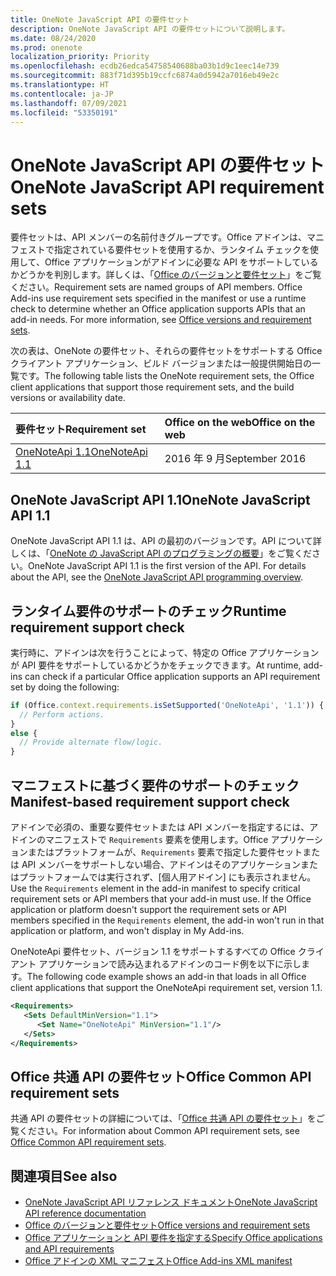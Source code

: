 ```yaml
---
title: OneNote JavaScript API の要件セット
description: OneNote JavaScript API の要件セットについて説明します。
ms.date: 08/24/2020
ms.prod: onenote
localization_priority: Priority
ms.openlocfilehash: ecdb26edca54758540688ba03b1d9c1eec14e739
ms.sourcegitcommit: 883f71d395b19ccfc6874a0d5942a7016eb49e2c
ms.translationtype: HT
ms.contentlocale: ja-JP
ms.lasthandoff: 07/09/2021
ms.locfileid: "53350191"
---
```

# <a name="onenote-javascript-api-requirement-sets"></a><span data-ttu-id="3a8bc-103">OneNote JavaScript API の要件セット</span><span class="sxs-lookup"><span data-stu-id="3a8bc-103">OneNote JavaScript API requirement sets</span></span>

<span data-ttu-id="3a8bc-p101">要件セットは、API メンバーの名前付きグループです。Office アドインは、マニフェストで指定されている要件セットを使用するか、ランタイム チェックを使用して、Office アプリケーションがアドインに必要な API をサポートしているかどうかを判別します。詳しくは、「[Office のバージョンと要件セット](../../develop/office-versions-and-requirement-sets.md)」をご覧ください。</span><span class="sxs-lookup"><span data-stu-id="3a8bc-p101">Requirement sets are named groups of API members. Office Add-ins use requirement sets specified in the manifest or use a runtime check to determine whether an Office application supports APIs that an add-in needs. For more information, see [Office versions and requirement sets](../../develop/office-versions-and-requirement-sets.md).</span></span>

<span data-ttu-id="3a8bc-107">次の表は、OneNote の要件セット、それらの要件セットをサポートする Office クライアント アプリケーション、ビルド バージョンまたは一般提供開始日の一覧です。</span><span class="sxs-lookup"><span data-stu-id="3a8bc-107">The following table lists the OneNote requirement sets, the Office client applications that support those requirement sets, and the build versions or availability date.</span></span>

|  <span data-ttu-id="3a8bc-108">要件セット</span><span class="sxs-lookup"><span data-stu-id="3a8bc-108">Requirement set</span></span>  |  <span data-ttu-id="3a8bc-109">Office on the web</span><span class="sxs-lookup"><span data-stu-id="3a8bc-109">Office on the web</span></span> |
|:-----|:-----|
| [<span data-ttu-id="3a8bc-110">OneNoteApi 1.1</span><span class="sxs-lookup"><span data-stu-id="3a8bc-110">OneNoteApi 1.1</span></span>](/javascript/api/onenote?view=onenote-js-1.1&preserve-view=true)  | <span data-ttu-id="3a8bc-111">2016 年 9 月</span><span class="sxs-lookup"><span data-stu-id="3a8bc-111">September 2016</span></span> |  

## <a name="onenote-javascript-api-11"></a><span data-ttu-id="3a8bc-112">OneNote JavaScript API 1.1</span><span class="sxs-lookup"><span data-stu-id="3a8bc-112">OneNote JavaScript API 1.1</span></span>

<span data-ttu-id="3a8bc-p102">OneNote JavaScript API 1.1 は、API の最初のバージョンです。API について詳しくは、「[OneNote の JavaScript API のプログラミングの概要](../../onenote/onenote-add-ins-programming-overview.md)」をご覧ください。</span><span class="sxs-lookup"><span data-stu-id="3a8bc-p102">OneNote JavaScript API 1.1 is the first version of the API. For details about the API, see the [OneNote JavaScript API programming overview](../../onenote/onenote-add-ins-programming-overview.md).</span></span>

## <a name="runtime-requirement-support-check"></a><span data-ttu-id="3a8bc-115">ランタイム要件のサポートのチェック</span><span class="sxs-lookup"><span data-stu-id="3a8bc-115">Runtime requirement support check</span></span>

<span data-ttu-id="3a8bc-116">実行時に、アドインは次を行うことによって、特定の Office アプリケーションが API 要件をサポートしているかどうかをチェックできます。</span><span class="sxs-lookup"><span data-stu-id="3a8bc-116">At runtime, add-ins can check if a particular Office application supports an API requirement set by doing the following:</span></span>

```js
if (Office.context.requirements.isSetSupported('OneNoteApi', '1.1')) {
  // Perform actions.
}
else {
  // Provide alternate flow/logic.
}
```

## <a name="manifest-based-requirement-support-check"></a><span data-ttu-id="3a8bc-117">マニフェストに基づく要件のサポートのチェック</span><span class="sxs-lookup"><span data-stu-id="3a8bc-117">Manifest-based requirement support check</span></span>

<span data-ttu-id="3a8bc-p103">アドインで必須の、重要な要件セットまたは API メンバーを指定するには、アドインのマニフェストで `Requirements` 要素を使用します。Office アプリケーションまたはプラットフォームが、`Requirements` 要素で指定した要件セットまたは API メンバーをサポートしない場合、アドインはそのアプリケーションまたはプラットフォームでは実行されず、[個人用アドイン] にも表示されません。</span><span class="sxs-lookup"><span data-stu-id="3a8bc-p103">Use the `Requirements` element in the add-in manifest to specify critical requirement sets or API members that your add-in must use. If the Office application or platform doesn't support the requirement sets or API members specified in the `Requirements` element, the add-in won't run in that application or platform, and won't display in My Add-ins.</span></span>

<span data-ttu-id="3a8bc-120">OneNoteApi 要件セット、バージョン 1.1 をサポートするすべての Office クライアント アプリケーションで読み込まれるアドインのコード例を以下に示します。</span><span class="sxs-lookup"><span data-stu-id="3a8bc-120">The following code example shows an add-in that loads in all Office client applications that support the OneNoteApi requirement set, version 1.1.</span></span>

```xml
<Requirements>
   <Sets DefaultMinVersion="1.1">
      <Set Name="OneNoteApi" MinVersion="1.1"/>
   </Sets>
</Requirements>
```

## <a name="office-common-api-requirement-sets"></a><span data-ttu-id="3a8bc-121">Office 共通 API の要件セット</span><span class="sxs-lookup"><span data-stu-id="3a8bc-121">Office Common API requirement sets</span></span>

<span data-ttu-id="3a8bc-122">共通 API の要件セットの詳細については、「[Office 共通 API の要件セット](office-add-in-requirement-sets.md)」をご覧ください。</span><span class="sxs-lookup"><span data-stu-id="3a8bc-122">For information about Common API requirement sets, see [Office Common API requirement sets](office-add-in-requirement-sets.md).</span></span>

## <a name="see-also"></a><span data-ttu-id="3a8bc-123">関連項目</span><span class="sxs-lookup"><span data-stu-id="3a8bc-123">See also</span></span>

- [<span data-ttu-id="3a8bc-124">OneNote JavaScript API リファレンス ドキュメント</span><span class="sxs-lookup"><span data-stu-id="3a8bc-124">OneNote JavaScript API reference documentation</span></span>](/javascript/api/onenote)
- [<span data-ttu-id="3a8bc-125">Office のバージョンと要件セット</span><span class="sxs-lookup"><span data-stu-id="3a8bc-125">Office versions and requirement sets</span></span>](../../develop/office-versions-and-requirement-sets.md)
- [<span data-ttu-id="3a8bc-126">Office アプリケーションと API 要件を指定する</span><span class="sxs-lookup"><span data-stu-id="3a8bc-126">Specify Office applications and API requirements</span></span>](../../develop/specify-office-hosts-and-api-requirements.md)
- [<span data-ttu-id="3a8bc-127">Office アドインの XML マニフェスト</span><span class="sxs-lookup"><span data-stu-id="3a8bc-127">Office Add-ins XML manifest</span></span>](../../develop/add-in-manifests.md)
